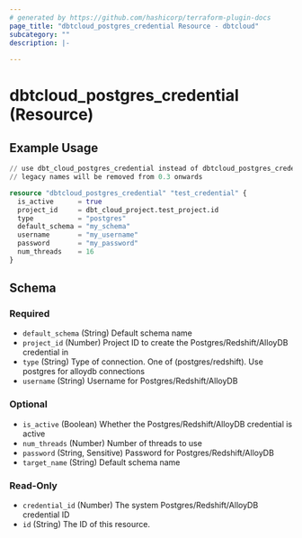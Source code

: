 ```yaml
---
# generated by https://github.com/hashicorp/terraform-plugin-docs
page_title: "dbtcloud_postgres_credential Resource - dbtcloud"
subcategory: ""
description: |-
  
---
```


# dbtcloud_postgres_credential (Resource)



## Example Usage

```terraform
// use dbt_cloud_postgres_credential instead of dbtcloud_postgres_credential for the legacy resource names
// legacy names will be removed from 0.3 onwards

resource "dbtcloud_postgres_credential" "test_credential" {
  is_active      = true
  project_id     = dbt_cloud_project.test_project.id
  type           = "postgres"
  default_schema = "my_schema"
  username       = "my_username"
  password       = "my_password"
  num_threads    = 16
}
```

<!-- schema generated by tfplugindocs -->
## Schema

### Required

- `default_schema` (String) Default schema name
- `project_id` (Number) Project ID to create the Postgres/Redshift/AlloyDB credential in
- `type` (String) Type of connection. One of (postgres/redshift). Use postgres for alloydb connections
- `username` (String) Username for Postgres/Redshift/AlloyDB

### Optional

- `is_active` (Boolean) Whether the Postgres/Redshift/AlloyDB credential is active
- `num_threads` (Number) Number of threads to use
- `password` (String, Sensitive) Password for Postgres/Redshift/AlloyDB
- `target_name` (String) Default schema name

### Read-Only

- `credential_id` (Number) The system Postgres/Redshift/AlloyDB credential ID
- `id` (String) The ID of this resource.


